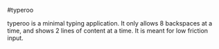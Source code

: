 #typeroo

typeroo is a minimal typing application. It only allows 8 backspaces at a time, and shows
2 lines of content at a time. It is meant for low friction input.


